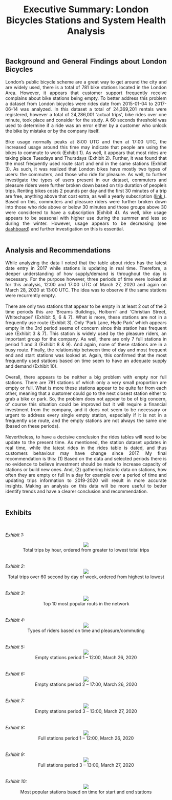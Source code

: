 <div align='center'>
<h1><b> Executive Summary: London Bicycles Stations and System Health Analysis </b></h1>
 </div>
<br>
<div align='justify', font-size= 15xp>
<h2><b>Background and General Findings about London Bicycles </b></h2>
London’s public bicycle scheme are a great way to get around the city and are widely used, there is a total of 781 bike stations located in the London Area. However, it appears that customer support frequently receive complains about bike stations being empty. To better address this problem a dataset from London bicycles were rides date from 2015-01-04 to 2017-06-14 was analyzed. In this dataset a total of 24,369,201 rentals were registered, however a total of 24,286,001 ‘actual trips’, bike rides over one minute, took place and consider for the study. A 60 seconds threshold was used to determine if a ride was an error either by a customer who unlock the bike by mistake or by the company itself. 
 <br>
 <br>
Bike usage normally peaks at 8:00 UTC and then at 17:00 UTC, the increased usage around this time may indicate that people are using the bikes to commute to work (Exhibit 1). As well, it appears that most rides are taking place Tuesdays and Thursdays (Exhibit 2). Further, it was found that the most frequently used route start and end in the same stations (Exhibit 3). As such, it was realized that London bikes have mostly two types of users: the commuters, and those who ride for pleasure. As well, to further investigate the types of users present in our dataset, commuters and pleasure riders were further broken down based on trip duration of people’s trips. Renting bikes costs 2 pounds per day and the first 30 minutes of a trip are free, anything above that cost extra, as well a yearly subscription (<a href= "https://www.visitlondon.com/traveller-information/getting-around-london/london-cycle-hire-scheme" target="_blank">link </a>). Based on this, commuters and pleasure riders were further broken down into those who ride above or below 30 minutes and those groups above 30 were considered to have a subscription (Exhibit 4).  As well, bike usage appears to be seasonal with higher use during the summer and less so during the winter. However, usage appears to be decreasing (see <a href="https://datastudio.google.com/s/k872xGjVfJg" target="_blank">dashboard</a>) and further investigation on this is essential.
 <br>
 <br>
<h2><b>Analysis and Recommendations </b></h2>
While analyzing the data I noted that the table about rides has the latest date entry in 2017 while stations is updating in real time. Therefore, a deeper understanding of how supply/demand is throughout the day is necessary. For the purpose however, three periods of time were looked at for this analysis, 12:00 and 17:00 UTC of March 27, 2020 and again on March 28, 2020 at 13:00 UTC. The idea was to observe if the same stations were recurrently empty. 
 <br>
 <br>
There are only two stations that appear to be empty in at least 2 out of the 3 time periods this are ‘Breams Buildings, Holborn’ and ‘Christian Street, Whitechapel’ (Exhibit 5, 6 & 7).  What is more, these stations are not in a frequently use route (Exhibit 3). Only ‘Park Lane, Hyde Park’ which appears empty in the 3rd period seems of concern since this station has frequent use (Exhibit 3 & 7). This station is widely used by the pleasure riders, an important group for the company. As well, there are only 7 full stations in period 1 and 3 (Exhibit 8 & 9). And again, none of these stations are in a busy route. Finally, the relationship between time of day and most frequent end and start stations was looked at. Again, this confirmed that the most frequently used stations based on time seem to have an adequate supply and demand (Exhibit 10).
 <br>
 <br>
Overall, there appears to be neither a big problem with empty nor full stations. There are 781 stations of which only a very small proportion are empty or full. What is more these stations appear to be quite far from each other, meaning that a customer could go to the next closest station either to grab a bike or park. So, the problem does not appear to be of big concern, of course this situation could be improved but it will require a financial investment from the company, and it does not seem to be necessary or urgent to address every single empty station, especially if it is not in a frequently use route, and the empty stations are not always the same one (based on these periods). 
 <br>
 <br>
Nevertheless, to have a decisive conclusion the rides tables will need to be update to the present time. As mentioned, the station dataset updates in real time, while the latest rides in the rides table is dated, and thus customers behaviour may have change since 2017. My final recommendation is this: (1) Based on the data and selected periods there is no evidence to believe investment should be made to increase capacity of stations or build new ones. And, (2) gathering historic data on stations, how often they are empty or full in a day for example over a period of time and updating trips information to 2019-2020 will result in more accurate insights. Making an analysis on this data will be more useful to better identify trends and have a clearer conclusion and recommendation. 
<br>
 <br>
 </div>
<h2><b>Exhibits</b></h2>
 <br>
 
<i>Exhibit 1: </i>
<br>
<div align="center">
 <img src='https://github.com/cdchopitea/London_Bicycles/blob/master/Exhibits/Exhibit_1.png'> 
 <br>
Total trips by hour, ordered from greater to lowest total trips
 </div> 
 
<br>
<br>
<i>Exhibit 2: </i>
<br>
<div align="center">
 <img src='https://github.com/cdchopitea/London_Bicycles/blob/master/Exhibits/Exhibit_2.png'> 
 <br>
Total trips over 60 second by day of week, ordered from highest to lowest
 </div>
 
<br>
<br>
<i>Exhibit 3: </i>
<br>
<div align="center">
 <img src='https://github.com/cdchopitea/London_Bicycles/blob/master/Exhibits/Exhibit_3.png'> 
 <br>
Top 10 most popular routs in the network
 </div>

<br>
<br>
<i>Exhibit 4: </i>
<br>
<div align="center">
 <img src='https://github.com/cdchopitea/London_Bicycles/blob/master/Exhibits/Exhibit_4.png'>
 <br>
Types of riders based on time and pleasure/commuting
 </div>
 
<br>
<br>
<i>Exhibit 5: </i>
<br>
<div align="center">
 <img src='https://github.com/cdchopitea/London_Bicycles/blob/master/Exhibits/Exhibit_5.png'>
 <br>
Empty stations period 1 – 12:00, March 26, 2020
 </div>
 
 <br>
<br>
<i>Exhibit 6: </i>
<br>
<div align="center">
 <img src='https://github.com/cdchopitea/London_Bicycles/blob/master/Exhibits/Exhibit_6.png'>
 <br>
Empty stations period 2 – 17:00, March 26, 2020
 </div>
 
<br>
<br>
<i>Exhibit 7: </i>
<br>
<div align="center">
 <img src='https://github.com/cdchopitea/London_Bicycles/blob/master/Exhibits/Exhibit_7.png'>
 <br>
Empty stations period 3 – 13:00, March 27, 2020
 </div>
 
 <br>
<br>
<i>Exhibit 8: </i>
<br>
<div align="center">
 <img src='https://github.com/cdchopitea/London_Bicycles/blob/master/Exhibits/Exhibit_8.png'>
 <br>
Full stations period 1 – 12:00, March 26, 2020
 </div>
 
  <br>
<br>
<i>Exhibit 9: </i>
<br>
<div align="center">
 <img src='https://github.com/cdchopitea/London_Bicycles/blob/master/Exhibits/Exhibit_9.png'>
 <br>
Full stations period 3 – 13:00, March 27, 2020
 </div>
 
 <br>
<br>
<i>Exhibit 10: </i>
<br>
<div align="center">
 <img src='https://github.com/cdchopitea/London_Bicycles/blob/master/Exhibits/Exhibit_10.png'>
 <br>
 Most popular stations based on time for start and end stations
 </div>
 
 
 
      
